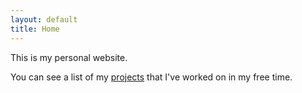 ```yaml
---
layout: default
title: Home
---
```


This is my personal website.

You can see a list of my [projects](/projects) that I've worked on in my free time.